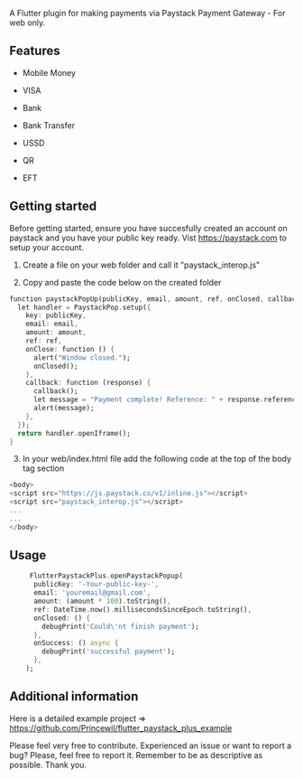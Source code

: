 <!--
This README describes the package. If you publish this package to pub.dev,
this README's contents appear on the landing page for your package.

For information about how to write a good package README, see the guide for
[writing package pages](https://dart.dev/guides/libraries/writing-package-pages).

For general information about developing packages, see the Dart guide for
[creating packages](https://dart.dev/guides/libraries/create-library-packages)
and the Flutter guide for
[developing packages and plugins](https://flutter.dev/developing-packages).
-->

A Flutter plugin for making payments via Paystack Payment Gateway - For web only.

## Features

- Mobile Money

- VISA

- Bank

- Bank Transfer

- USSD

- QR

- EFT

## Getting started

Before getting started, ensure you have succesfully created an account on paystack and you have your public key ready. Vist https://paystack.com to setup your account.

1. Create a file on your web folder and call it "paystack_interop.js"

2. Copy and paste the code below on the created folder
```dart
function paystackPopUp(publicKey, email, amount, ref, onClosed, callback) {
  let handler = PaystackPop.setup({
    key: publicKey,
    email: email,
    amount: amount,
    ref: ref,
    onClose: function () {
      alert("Window closed.");
      onClosed();
    },
    callback: function (response) {
      callback();
      let message = "Payment complete! Reference: " + response.reference;
      alert(message);
    },
  });
  return handler.openIframe();
}
```
3. In your web/index.html file add the following code at the top of the body tag section
```dart
<body>
<script src="https://js.paystack.co/v1/inline.js"></script>
<script src="paystack_interop.js"></script>
...
...
</body>
```

## Usage

```dart
     FlutterPaystackPlus.openPaystackPopup(
      publicKey: '-Your-public-key-',
      email: 'youremail@gmail.com',
      amount: (amount * 100).toString(),
      ref: DateTime.now().millisecondsSinceEpoch.toString(),
      onClosed: () {
        debugPrint('Could\'nt finish payment');
      },
      onSuccess: () async {
        debugPrint('successful payment');
      },
    );
```

## Additional information
Here is a detailed example project => https://github.com/Princewil/flutter_paystack_plus_example 

Please feel very free to contribute. Experienced an issue or want to report a bug? Please, feel free to report it. Remember to be as descriptive as possible. 
Thank you.
